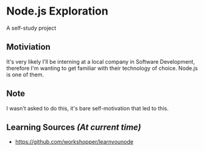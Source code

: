 # Node.js Exploration
A self-study project

## Motiviation
It's very likely I'll be interning at a local company in Software Development,
therefore I'm wanting to get familiar with their technology of choice.
Node.js is one of them.

## Note
I wasn't asked to do this, it's bare self-motivation that led to this.

## Learning Sources *(At current time)*
* https://github.com/workshopper/learnyounode
